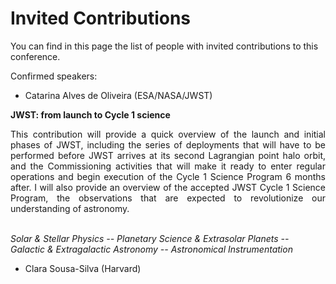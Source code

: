 # Invited Contributions

You can find in this page the list of people with invited contributions to this conference.

Confirmed speakers:
- Catarina Alves de Oliveira (ESA/NASA/JWST)

**JWST: from launch to Cycle 1 science**

<div style="text-align: justify">
 This contribution will provide a quick overview of the launch and initial phases of JWST, including the series of deployments that will have to be performed before JWST arrives at its second Lagrangian point halo orbit, and the Commissioning activities that will make it ready to enter regular operations and begin execution of the Cycle 1 Science Program 6 months after. I will also provide an overview of the accepted JWST Cycle 1 Science Program, the observations that are expected to revolutionize our understanding of astronomy. 
</div>
<br>

*Solar & Stellar Physics -- Planetary Science & Extrasolar Planets -- Galactic & Extragalactic Astronomy -- Astronomical Instrumentation*

- Clara Sousa-Silva (Harvard)